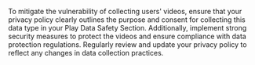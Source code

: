To mitigate the vulnerability of collecting users' videos, ensure that your privacy policy clearly outlines the purpose and consent for collecting this data type in your Play Data Safety Section. Additionally, implement strong security measures to protect the videos and ensure compliance with data protection regulations. Regularly review and update your privacy policy to reflect any changes in data collection practices.